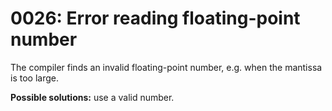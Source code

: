 # 0026: Error reading floating-point number

The compiler finds an invalid floating-point number, e.g. when the mantissa is too large.

**Possible solutions:** use a valid number.


